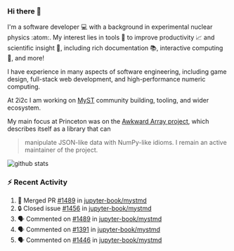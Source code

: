 ### Hi there 👋 

I'm a software developer 💻 with a background in experimental nuclear physics :atom:. My interest lies in tools :wrench: to improve productivity :chart_with_upwards_trend: and scientific insight :telescope:, including rich documentation 📚, interactive computing 🧮, and more! 

I have experience in many aspects of software engineering, including game design, full-stack web development, and high-performance numeric computing. 

At 2i2c I am working on [MyST](https://github.com/jupyter-book/mystmd) community building, tooling, and wider ecosystem. 

My main focus at Princeton was on the [Awkward Array project](awkward-array.org/), which describes itself as a library that can 
> manipulate JSON-like data with NumPy-like idioms. I remain an active maintainer of the project. 

![github stats](https://github-readme-stats.vercel.app/api?username=agoose77&show_icons=true&hide_rank=true&hide_title=true&bg_color=30,e76445,904e95&text_color=efe3ec&icon_color=efe3ec)
<!--
**agoose77/agoose77** is a ✨ _special_ ✨ repository because its `README.md` (this file) appears on your GitHub profile.

Here are some ideas to get you started:

- 🔭 I’m currently working on ...
- 🌱 I’m currently learning ...
- 👯 I’m looking to collaborate on ...
- 🤔 I’m looking for help with ...
- 💬 Ask me about ...
- 📫 How to reach me: ...
- 😄 Pronouns: ...
- ⚡ Fun fact: ...
-->

### :zap: Recent Activity

<!--START_SECTION:activity-->
1. 🎉 Merged PR [#1489](https://github.com/jupyter-book/mystmd/pull/1489) in [jupyter-book/mystmd](https://github.com/jupyter-book/mystmd)
2. 🔒 Closed issue [#1456](https://github.com/jupyter-book/mystmd/issues/1456) in [jupyter-book/mystmd](https://github.com/jupyter-book/mystmd)
3. 🗣 Commented on [#1489](https://github.com/jupyter-book/mystmd/pull/1489#issuecomment-2307261604) in [jupyter-book/mystmd](https://github.com/jupyter-book/mystmd)
4. 🗣 Commented on [#1391](https://github.com/jupyter-book/mystmd/pull/1391#issuecomment-2307112604) in [jupyter-book/mystmd](https://github.com/jupyter-book/mystmd)
5. 🗣 Commented on [#1446](https://github.com/jupyter-book/mystmd/pull/1446#issuecomment-2307110192) in [jupyter-book/mystmd](https://github.com/jupyter-book/mystmd)
<!--END_SECTION:activity-->
